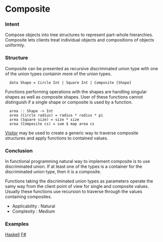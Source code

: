 # Composite


### Intent

Compose objects into tree structures to represent part-whole hierarchies. Composite lets clients treat individual objects and compositions of objects uniformly.


### Structure

Composite can be presented as recursive discriminated union type with one of the union types containin more of the union types.

~~~~
  data Shape = Circle Int | Square Int | Composite [Shape]
~~~~

Functions performing operations with the shapes are handling singular shapes as well as composite shapes. User of these functions cannot distinguish if a single shape or composite is used by a function.

~~~~
  area :: Shape -> Int
  area (Circle radius) = radius * radius * pi
  area (Square size) = size * size
  area (Composite cs) = sum $ map area cs
~~~~

[Visitor](../visitor/README.md) may be used to create a generic way to traverse composite structures and apply functions to contained values.


### Conclusion

In functional programming natural way to implement composite is to use discriminated union. If at least one of the types is a container for the discriminated union type, then it is a composite.

Functions taking the discriminated union types as parameters operate the samy way from the client point of view for single and composite values. Usually these functions use recursion to traverse through the values containing composites.

- Applicability : Natural
- Complexity : Medium


### Examples

[Haskell](composite.hs) [F#](composite.fsx)
